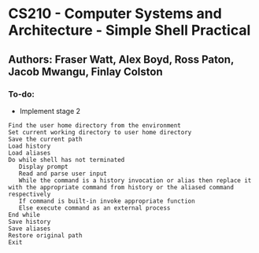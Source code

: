 # CS210 - Computer Systems and Architecture - Simple Shell Practical 
## Authors: Fraser Watt, Alex Boyd, Ross Paton, Jacob Mwangu, Finlay Colston

### To-do:
- Implement stage 2


```
Find the user home directory from the environment
Set current working directory to user home directory
Save the current path
Load history
Load aliases
Do while shell has not terminated
   Display prompt
   Read and parse user input
   While the command is a history invocation or alias then replace it with the appropriate command from history or the aliased command respectively  
   If command is built-in invoke appropriate function
   Else execute command as an external process
End while
Save history
Save aliases
Restore original path
Exit
```